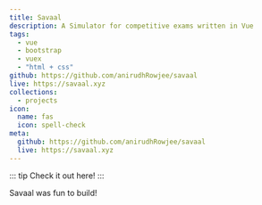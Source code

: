 ```yaml
---
title: Savaal
description: A Simulator for competitive exams written in Vue
tags:
  - vue
  - bootstrap
  - vuex
  - "html + css"
github: https://github.com/anirudhRowjee/savaal
live: https://savaal.xyz
collections:
  - projects
icon:
  name: fas
  icon: spell-check
meta:
  github: https://github.com/anirudhRowjee/savaal
  live: https://savaal.xyz
---
```


::: tip Check it out here! :::

Savaal was fun to build!
